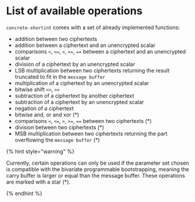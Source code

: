 # List of available operations

`concrete-shortint` comes with a set of already implemented functions:


- addition between two ciphertexts
- addition between a ciphertext and an unencrypted scalar
- comparisons `<`, `<=`, `>`, `>=`, `==` between a ciphertext and an unencrypted scalar
- division of a ciphertext by an unencrypted scalar
- LSB multiplication between two ciphertexts returning the result truncated to fit in the `message buffer`
- multiplication of a ciphertext by an unencrypted scalar
- bitwise shift `<<`, `>>`
- subtraction of a ciphertext by another ciphertext
- subtraction of a ciphertext by an unencrypted scalar
- negation of a ciphertext
- bitwise and, or and xor (*)
- comparisons `<`, `<=`, `>`, `>=`, `==` between two ciphertexts (*)
- division between two ciphertexts (*)
- MSB multiplication between two ciphertexts returning the part overflowing the `message buffer` (*)


{% hint style="warning" %}

Currently, certain operations can only be used if the parameter set chosen is compatible with the
bivariate programmable bootstrapping, meaning the carry buffer is larger or equal than the
message buffer. These operations are marked with a star (*).

{% endhint %}


